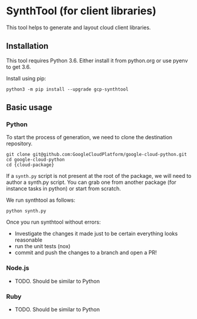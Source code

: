 # SynthTool (for client libraries)

This tool helps to generate and layout cloud client libraries. 

## Installation

This tool requires Python 3.6. Either install it from python.org or use
pyenv to get 3.6.

Install using pip:

```
python3 -m pip install --upgrade gcp-synthtool
```

## Basic usage

### Python

To start the process of generation, we need to clone the destination repository.

```
git clone git@github.com:GoogleCloudPlatform/google-cloud-python.git
cd google-cloud-python
cd {cloud-package}
```

If a `synth.py` script is not present at the root of the package, we will need
to author a synth.py script. You can grab one from another package 
(for instance tasks in python) or start from scratch.

We run synthtool as follows:
```
python synth.py
```

Once you run synthtool without errors:
- Investigate the changes it made just to be certain everything looks reasonable
- run the unit tests (nox)
- commit and push the changes to a branch and open a PR!

### Node.js
- TODO. Should be similar to Python

### Ruby
- TODO. Should be similar to Python

